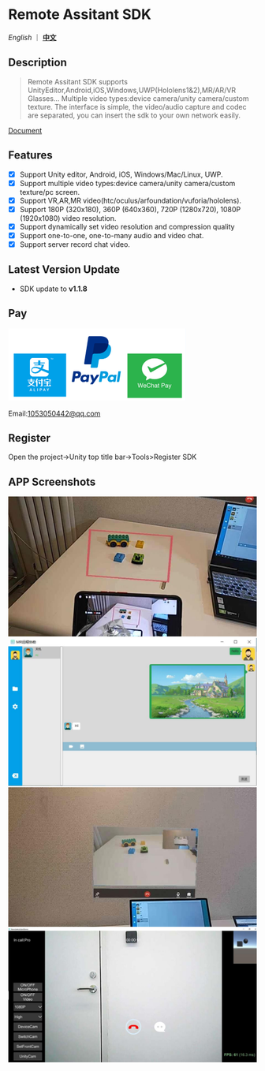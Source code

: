 

# Remote Assitant SDK

*English* ｜ [**中文**](README.zh.md)

## Description

> Remote Assitant SDK  supports UnityEditor,Android,iOS,Windows,UWP(Hololens1&2),MR/AR/VR Glasses...
> Multiple video types:device camera/unity camera/custom texture.
> The interface is simple, the video/audio capture and codec are separated, you can insert the sdk to your own network easily.

[Document](Readme/RemoteAssistantSDK.pdf)

## Features

- [x] Support Unity editor, Android, iOS, Windows/Mac/Linux, UWP.
- [x] Support multiple video types:device camera/unity camera/custom texture/pc screen.
- [x] Support VR,AR,MR video(htc/oculus/arfoundation/vuforia/hololens).
- [x] Support 180P (320x180), 360P (640x360), 720P (1280x720), 1080P (1920x1080) video resolution.
- [x] Support dynamically set video resolution and compression quality
- [x] Support one-to-one, one-to-many audio and video chat.
- [x] Support server record chat video.

## Latest Version Update
- SDK update to **v1.1.8**
## Pay

<img src="Readme/Images/SDK/pay.png"  ></a>

Email:1053050442@qq.com
## Register
Open the project->Unity top title bar->Tools>Register SDK


## APP Screenshots

![Image text](Readme/Images/Screenshoots/hls2.jpg)
![Image text](Readme/Images/Screenshoots/pc_chat.jpg)
![Image text](Readme/Images/Screenshoots/hls.jpg)
![Image text](Readme/Images/Screenshoots/06.jpg)





